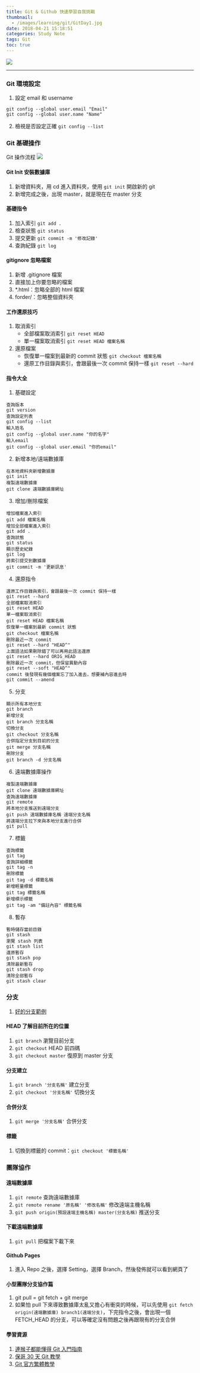 ```yaml
---
title: Git & Github 快速學習自我挑戰
thumbnail:
  - /images/learning/git/GitDay1.jpg
date: 2018-04-21 15:18:51
categories: Study Note
tags: Git
toc: true
---
```

<img src="/images/learning/git/GitDay1.jpg">

***
### Git 環境設定
1. 設定 email 和 username
```
git config --global user.email "Email"
git config --global user.name "Name"
```
2. 檢視是否設定正確
`git config --list`
### Git 基礎操作
Git 操作流程
<img src="/images/learning/git/gitflow.png">
#### Git Init 安裝數據庫
1. 新增資料夾，用 cd 進入資料夾，使用 `git init` 開啟新的 git
2. 新增完成之後，出現 master，就是現在在 master 分支
#### 基礎指令
1. 加入索引 `git add .`
2. 檢查狀態 `git status`
3. 提交更新 `git commit -m '修改記錄'`
4. 查詢紀錄 `git log`
#### gitignore 忽略檔案
1. 新增 .gitignore 檔案
2. 直接加上你要忽略的檔案
3. *.html：忽略全部的 html 檔案
4. forder/：忽略整個資料夾
#### 工作還原技巧
1. 取消索引
    - 全部檔案取消索引 `git reset HEAD`
    - 單一檔案取消索引 `git reset HEAD 檔案名稱`
2. 還原檔案
    - 恢復單一檔案到最新的 commit 狀態 `git checkout 檔案名稱`
    - 還原工作目錄與索引，會跟最後一次 commit 保持一樣 `git reset --hard`
#### 指令大全
1. 基礎設定
```
查詢版本
git version
查詢設定列表
git config --list
輸入姓名
git config --global user.name "你的名字"
輸入email
git config --global user.email "你的email"
```
2. 新增本地/遠端數據庫
```
在本地資料夾新增數據庫
git init
複製遠端數據庫
git clone 遠端數據庫網址
```
3. 增加/刪除檔案
```
增加檔案進入索引
git add 檔案名稱
增加全部檔案進入索引
git add .
查詢狀態
git status
顯示歷史紀錄
git log
將索引提交到數據庫
git commit -m '更新訊息'
```
4. 還原指令
```
還原工作目錄與索引，會跟最後一次 commit 保持一樣
git reset --hard
全部檔案取消索引
git reset HEAD
單一檔案取消索引
git reset HEAD 檔案名稱
恢復單一檔案到最新 commit 狀態
git checkout 檔案名稱
刪除最近一次 commit
git reset --hard "HEAD^" 
上面語法如果刪除錯了可以再用此語法還原
git reset --hard ORIG_HEAD 
刪除最近一次 commit，但保留異動內容
git reset --soft "HEAD^" 
commit 後發現有幾個檔案忘了加入進去，想要補內容進去時
git commit --amend
```
5. 分支
```
顯示所有本地分支
git branch
新增分支
git branch 分支名稱
切換分支
git checkout 分支名稱
合併指定分支到目前的分支
git merge 分支名稱
刪除分支
git branch -d 分支名稱
```
6. 遠端數據庫操作
```
複製遠端數據庫
git clone 遠端數據庫網址
查詢遠端數據庫
git remote
將本地分支推送到遠端分支
git push 遠端數據庫名稱 遠端分支名稱
將遠端分支拉下來與本地分支進行合併
git pull
```
7. 標籤
```
查詢標籤
git tag
查詢詳細標籤
git tag -n
刪除標籤
git tag -d 標籤名稱
新增輕量標籤
git tag 標籤名稱
新增標示標籤
git tag -am "備註內容" 標籤名稱
```
8. 暫存
```
暫時儲存當前目錄
git stash
瀏覽 stash 列表
git stash list 
還原暫存
git stash pop
清除最新暫存
git stash drop
清除全部暫存
git stash clear
```
### 分支
1. [好的分支範例](http://nvie.com/posts/a-successful-git-branching-model/)
#### HEAD 了解目前所在的位置
1. `git branch` 瀏覽目前分支
2. `git checkout` HEAD 前四碼
3. `git checkout master` 復原到 master 分支
#### 分支建立
1. `git branch '分支名稱'` 建立分支
2. `git checkout '分支名稱'` 切換分支
#### 合併分支
1. `git merge '分支名稱'` 合併分支
#### 標籤
1. 切換到標籤的 commit：`git checkout '標籤名稱'`
### 團隊協作
#### 遠端數據庫
1. `git remote` 查詢遠端數據庫
2. `git remote rename '原名稱' '修改名稱'` 修改遠端主機名稱
3. `git push origin(預設遠端主機名稱) master(分支名稱)` 推送分支
#### 下載遠端數據庫
1. `git pull` 把檔案下載下來
#### Github Pages
1. 進入 Repo 之後，選擇 Setting，選擇 Branch，然後發佈就可以看到網頁了
#### 小型團隊分支協作篇
1. git pull = git fetch + git merge
2. 如果怕 pull 下來導致數據庫太亂又擔心有衝突的時候，可以先使用 `git fetch origin(遠端數據庫) branch1(遠端分支)`，下完指令之後，會出現一個 FETCH_HEAD 的分支，可以等確定沒有問題之後再跟現有的分支合併
#### 學習資源
1. [連猴子都能懂得 Git 入門指南](https://backlog.com/git-tutorial/tw/)
2. [保哥 30 天 Git 教學](https://github.com/doggy8088/Learn-Git-in-30-days/blob/master/zh-tw/README.md)
3. [Git 官方繁體教學](https://git-scm.com/book/zh-tw/v1)












